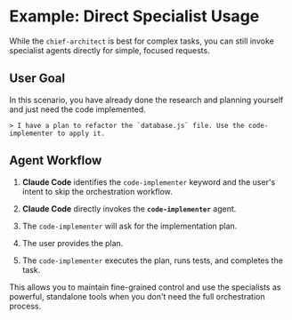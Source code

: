 # Example: Direct Specialist Usage

While the `chief-architect` is best for complex tasks, you can still invoke specialist agents directly for simple, focused requests.

## User Goal

In this scenario, you have already done the research and planning yourself and just need the code implemented.

```
> I have a plan to refactor the `database.js` file. Use the code-implementer to apply it.
```

## Agent Workflow

1.  **Claude Code** identifies the `code-implementer` keyword and the user's intent to skip the orchestration workflow.

2.  **Claude Code** directly invokes the **`code-implementer`** agent.

3.  The `code-implementer` will ask for the implementation plan.

4.  The user provides the plan.

5.  The `code-implementer` executes the plan, runs tests, and completes the task.

This allows you to maintain fine-grained control and use the specialists as powerful, standalone tools when you don't need the full orchestration process.
